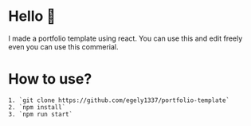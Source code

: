# Hello 👋
I made a portfolio template using react. You can use this and edit freely even you can use this commerial.

# How to use?
    1. `git clone https://github.com/egely1337/portfolio-template`
    2. `npm install`
    3. `npm run start` 